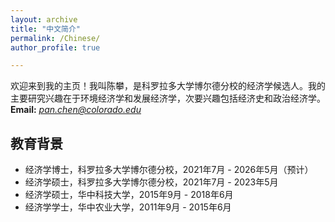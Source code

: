 ```yaml
---
layout: archive
title: "中文简介"
permalink: /Chinese/
author_profile: true

---
```

欢迎来到我的主页！我叫陈攀，是科罗拉多大学博尔德分校的经济学候选人。我的主要研究兴趣在于环境经济学和发展经济学，次要兴趣包括经济史和政治经济学。
**Email:** [*pan.chen@colorado.edu*](mailto:pach8330@colorado.edu)

## 教育背景
* 经济学博士，科罗拉多大学博尔德分校，2021年7月 - 2026年5月（预计）
* 经济学硕士，科罗拉多大学博尔德分校，2021年7月 - 2023年5月
* 经济学硕士，华中科技大学，2015年9月 - 2018年6月
* 经济学学士，华中农业大学，2011年9月 - 2015年6月
